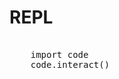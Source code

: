 # REPL
<pre>
    <py-script terminal worker>
    import code
    code.interact()
    </py-script>
</pre>

